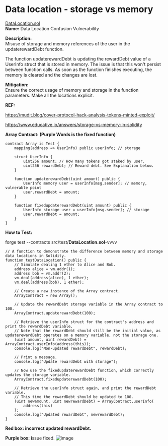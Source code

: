 # Data location - storage vs memory
[DataLocation.sol](https://github.com/SunWeb3Sec/DeFiVulnLabs/blob/main/src/test/DataLocation.sol)  
**Name:** Data Location Confusion Vulnerability

**Description:**   
Misuse of storage and memory references of the user in the updaterewardDebt function.

The function updaterewardDebt is updating the rewardDebt value of a UserInfo struct
that is stored in memory. The issue is that this won't persist between function calls.
As soon as the function finishes executing, the memory is cleared and the changes are lost.

**Mitigation:**  
Ensure the correct usage of memory and storage in the function parameters. Make all the locations explicit.

**REF:**

https://mudit.blog/cover-protocol-hack-analysis-tokens-minted-exploit/

https://www.educative.io/answers/storage-vs-memory-in-solidity

**Array Contract: (Purple Words is the fixed function)**  
```
contract Array is Test {
    mapping(address => UserInfo) public userInfo; // storage

    struct UserInfo {
        uint256 amount; // How many tokens got staked by user.
        uint256 rewardDebt; // Reward debt. See Explanation below.
    }

    function updaterewardDebt(uint amount) public {
        UserInfo memory user = userInfo[msg.sender]; // memory, vulnerable point
        user.rewardDebt = amount;
    }

    function fixedupdaterewardDebt(uint amount) public {
        UserInfo storage user = userInfo[msg.sender]; // storage
        user.rewardDebt = amount;
    }
}
```
**How to Test:**

forge test --contracts src/test/**DataLocation.sol**-vvvv  
```
// A function to demonstrate the difference between memory and storage data locations in Solidity.
function testDataLocation() public {
    // Simulate dealing 1 ether to Alice and Bob.
    address alice = vm.addr(1);
    address bob = vm.addr(2);
    vm.deal(address(alice), 1 ether);
    vm.deal(address(bob), 1 ether);

    // Create a new instance of the Array contract.
    ArrayContract = new Array();

    // Update the rewardDebt storage variable in the Array contract to 100.
    ArrayContract.updaterewardDebt(100); 

    // Retrieve the userInfo struct for the contract's address and print the rewardDebt variable.
    // Note that the rewardDebt should still be the initial value, as updaterewardDebt operates on a memory variable, not the storage one.
    (uint amount, uint rewardDebt) = ArrayContract.userInfo(address(this));
    console.log("Non-updated rewardDebt", rewardDebt);

    // Print a message.
    console.log("Update rewardDebt with storage");

    // Now use the fixedupdaterewardDebt function, which correctly updates the storage variable.
    ArrayContract.fixedupdaterewardDebt(100);

    // Retrieve the userInfo struct again, and print the rewardDebt variable.
    // This time the rewardDebt should be updated to 100.
    (uint newamount, uint newrewardDebt) = ArrayContract.userInfo(
        address(this)
    );
    console.log("Updated rewardDebt", newrewardDebt);
}
```
**Red box: incorrect updated rewardDebt.**

**Purple box: i**ssue fixed.
![image](https://web3sec.notion.site/image/https%3A%2F%2Fs3-us-west-2.amazonaws.com%2Fsecure.notion-static.com%2F1cf5afb4-a281-43e4-abf5-31831f3b874f%2FUntitled.png?table=block&id=ebe353c4-5056-4d72-aff6-064bde3c21a8&spaceId=369b5001-5511-4fe6-a099-48af1d841f20&width=2000&userId=&cache=v2)